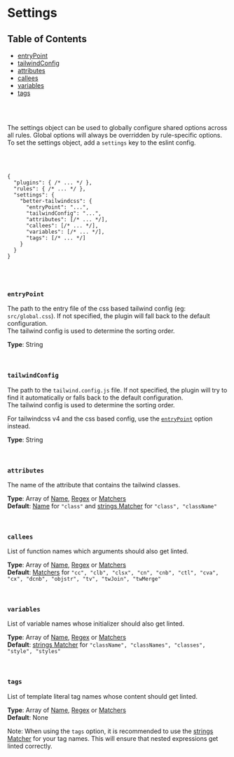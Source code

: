 # Settings

## Table of Contents

- [entryPoint](#entrypoint)
- [tailwindConfig](#tailwindconfig)
- [attributes](#attributes)
- [callees](#callees)
- [variables](#variables)
- [tags](#tags)

<br />
<br />

The settings object can be used to globally configure shared options across all rules. Global options will always be overridden by rule-specific options.
To set the settings object, add a `settings` key to the eslint config.

<br />
<br />

```jsonc
{
  "plugins": { /* ... */ },
  "rules": { /* ... */ },
  "settings": {
    "better-tailwindcss": {
      "entryPoint": "...",
      "tailwindConfig": "...",
      "attributes": [/* ... */],
      "callees": [/* ... */],
      "variables": [/* ... */],
      "tags": [/* ... */]
    }
  }
}
```

<br />
<br />

### `entryPoint`

  The path to the entry file of the css based tailwind config (eg: `src/global.css`). If not specified, the plugin will fall back to the default configuration.  
  The tailwind config is used to determine the sorting order.

  **Type**: String

<br/>

### `tailwindConfig`

  The path to the `tailwind.config.js` file. If not specified, the plugin will try to find it automatically or falls back to the default configuration.  
  The tailwind config is used to determine the sorting order.

  For tailwindcss v4 and the css based config, use the [`entryPoint`](#entrypoint) option instead.

  **Type**: String

<br/>

### `attributes`

  The name of the attribute that contains the tailwind classes.  

  **Type**: Array of [Name](../concepts/concepts.md#name), [Regex](../concepts/concepts.md#regular-expressions) or [Matchers](../concepts/concepts.md#matchers)  
  **Default**: [Name](../concepts/concepts.md#name) for `"class"` and [strings Matcher](../concepts/concepts.md#types-of-matchers) for `"class", "className"`

<br/>

### `callees`

  List of function names which arguments should also get linted.  
  
  **Type**: Array of [Name](../concepts/concepts.md#name), [Regex](../concepts/concepts.md#regular-expressions) or [Matchers](../concepts/concepts.md#matchers)  
  **Default**: [Matchers](../concepts/concepts.md#types-of-matchers) for `"cc", "clb", "clsx", "cn", "cnb", "ctl", "cva", "cx", "dcnb", "objstr", "tv", "twJoin", "twMerge"`

<br/>

### `variables`

  List of variable names whose initializer should also get linted.  
  
  **Type**: Array of [Name](../concepts/concepts.md#name), [Regex](../concepts/concepts.md#regular-expressions) or [Matchers](../concepts/concepts.md#matchers)  
  **Default**:  [strings Matcher](../concepts/concepts.md#types-of-matchers) for `"className", "classNames", "classes", "style", "styles"`

<br/>

### `tags`

  List of template literal tag names whose content should get linted.  
  
  **Type**: Array of [Name](../concepts/concepts.md#name), [Regex](../concepts/concepts.md#regular-expressions) or [Matchers](../concepts/concepts.md#matchers)  
  **Default**: None

  Note: When using the `tags` option, it is recommended to use the [strings Matcher](../concepts/concepts.md#types-of-matchers) for your tag names. This will ensure that nested expressions get linted correctly.
